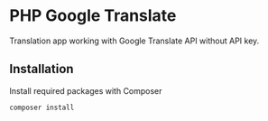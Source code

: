 
# PHP Google Translate

Translation app working with Google Translate API without API key.


## Installation

Install required packages with Composer

```bash
composer install
```
    